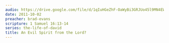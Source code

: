 ```yaml
---
audio: https://drive.google.com/file/d/1qIuHGeZhF-OaWyBi3GRJUo45l9MN4EW8/view
date: 2011-10-02
preacher: brad-evans
scripture: 1 Samuel 16:13-14
series: the-life-of-david
title: An Evil Spirit from the Lord?
---
```


